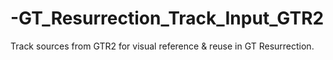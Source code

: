 # -GT_Resurrection_Track_Input_GTR2
Track sources from GTR2 for visual reference &amp; reuse in GT Resurrection.
